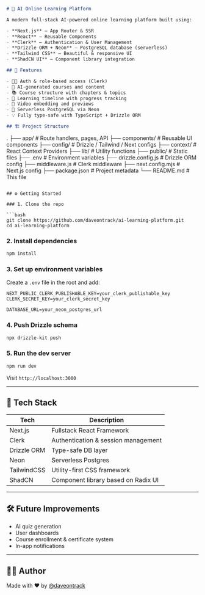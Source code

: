 

```md
# 🧠 AI Online Learning Platform

A modern full-stack AI-powered online learning platform built using:

- **Next.js** – App Router & SSR
- **React** – Reusable Components
- **Clerk** – Authentication & User Management
- **Drizzle ORM + Neon** – PostgreSQL database (serverless)
- **Tailwind CSS** – Beautiful & responsive UI
- **ShadCN UI** – Component library integration

## 🚀 Features

- 🧑‍🎓 Auth & role-based access (Clerk)
- 🧠 AI-generated courses and content
- 📚 Course structure with chapters & topics
- 🧭 Learning timeline with progress tracking
- 🎥 Video embedding and previews
- 💾 Serverless PostgreSQL via Neon
- 💡 Fully type-safe with TypeScript + Drizzle ORM

## 🏗️ Project Structure

```

.
├── app/                  # Route handlers, pages, API
├── components/           # Reusable UI components
├── config/               # Drizzle / Tailwind / Next configs
├── context/              # React Context Providers
├── lib/                  # Utility functions
├── public/               # Static files
├── .env                  # Environment variables
├── drizzle.config.js     # Drizzle ORM config
├── middleware.js         # Clerk middleware
├── next.config.mjs       # Next.js config
├── package.json          # Project metadata
└── README.md             # This file

````

## ⚙️ Getting Started

### 1. Clone the repo

```bash
git clone https://github.com/daveontrack/ai-learning-platform.git
cd ai-learning-platform
````

### 2. Install dependencies

```bash
npm install
```

### 3. Set up environment variables

Create a `.env` file in the root and add:

```env
NEXT_PUBLIC_CLERK_PUBLISHABLE_KEY=your_clerk_publishable_key
CLERK_SECRET_KEY=your_clerk_secret_key

DATABASE_URL=your_neon_postgres_url
```

### 4. Push Drizzle schema

```bash
npx drizzle-kit push
```

### 5. Run the dev server

```bash
npm run dev
```

Visit `http://localhost:3000`

---

## 🧱 Tech Stack

| Tech        | Description                         |
| ----------- | ----------------------------------- |
| Next.js     | Fullstack React Framework           |
| Clerk       | Authentication & session management |
| Drizzle ORM | Type-safe DB layer                  |
| Neon        | Serverless Postgres                 |
| TailwindCSS | Utility-first CSS framework         |
| ShadCN      | Component library based on Radix UI |

---


## 🛠️ Future Improvements

* AI quiz generation
* User dashboards
* Course enrollment & certificate system
* In-app notifications

---

## 🧑‍💻 Author

Made with ❤️ by [@daveontrack](https://github.com/daveontrack)

```
